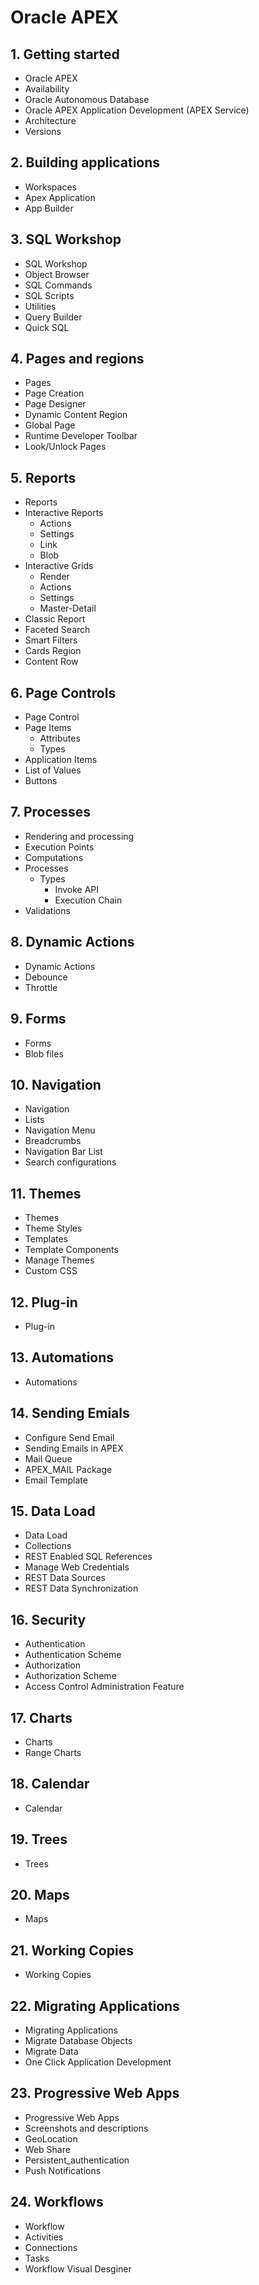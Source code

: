 # Oracle APEX

## 1. Getting started

- Oracle APEX
- Availability
- Oracle Autonomous Database
- Oracle APEX Application Development (APEX Service)
- Architecture
- Versions

## 2. Building applications

- Workspaces
- Apex Application
- App Builder

## 3. SQL Workshop

- SQL Workshop
- Object Browser
- SQL Commands
- SQL Scripts
- Utilities
- Query Builder
- Quick SQL

## 4. Pages and regions

- Pages
- Page Creation
- Page Designer
- Dynamic Content Region
- Global Page
- Runtime Developer Toolbar
- Look/Unlock Pages

## 5. Reports

- Reports
- Interactive Reports
  - Actions
  - Settings
  - Link
  - Blob
- Interactive Grids
  - Render
  - Actions
  - Settings
  - Master-Detail
- Classic Report
- Faceted Search
- Smart Filters
- Cards Region
- Content Row

## 6. Page Controls

- Page Control
- Page Items
  - Attributes
  - Types
- Application Items
- List of Values
- Buttons

## 7. Processes

- Rendering and processing
- Execution Points
- Computations
- Processes
  - Types
    - Invoke API
    - Execution Chain
- Validations

## 8. Dynamic Actions

- Dynamic Actions
- Debounce
- Throttle

## 9. Forms

- Forms
- Blob files

## 10. Navigation

- Navigation
- Lists
- Navigation Menu
- Breadcrumbs
- Navigation Bar List
- Search configurations

## 11. Themes

- Themes
- Theme Styles
- Templates
- Template Components
- Manage Themes
- Custom CSS

## 12. Plug-in

- Plug-in

## 13. Automations

- Automations

## 14. Sending Emials

- Configure Send Email
- Sending Emails in APEX
- Mail Queue
- APEX_MAIL Package
- Email Template

## 15. Data Load

- Data Load
- Collections
- REST Enabled SQL References
- Manage Web Credentials
- REST Data Sources
- REST Data Synchronization

## 16. Security

- Authentication
- Authentication Scheme
- Authorization
- Authorization Scheme
- Access Control Administration Feature

## 17. Charts

- Charts
- Range Charts

## 18. Calendar

- Calendar

## 19. Trees

- Trees

## 20. Maps

- Maps

## 21. Working Copies

- Working Copies

## 22. Migrating Applications

- Migrating Applications
- Migrate Database Objects
- Migrate Data
- One Click Application Development

## 23. Progressive Web Apps

- Progressive Web Apps
- Screenshots and descriptions
- GeoLocation
- Web Share
- Persistent_authentication
- Push Notifications

## 24. Workflows

- Workflow
- Activities
- Connections
- Tasks
- Workflow Visual Desginer
